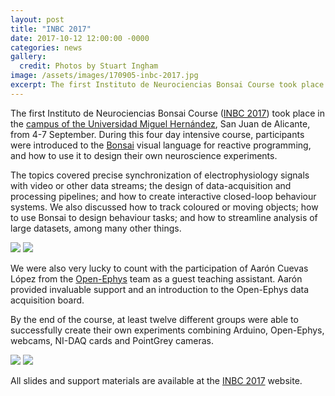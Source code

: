 ```yaml
---
layout: post
title: "INBC 2017"
date: 2017-10-12 12:00:00 -0000
categories: news
gallery:
  credit: Photos by Stuart Ingham
image: /assets/images/170905-inbc-2017.jpg
excerpt: The first Instituto de Neurociencias Bonsai Course took place in the Universidad Miguel Hernández, San Juan de Alicante, from 4-7 September.
---
```


The first Instituto de Neurociencias Bonsai Course ([INBC 2017](https://neurogears.org/inbc-2017/)) took place in the [campus of the Universidad Miguel Hernández](https://umh.es/), San Juan de Alicante, from 4-7 September. During this four day intensive course, participants were introduced to the [Bonsai](https://bonsai-rx.org/) visual language for reactive programming, and how to use it to design their own neuroscience experiments.

The topics covered precise synchronization of electrophysiology signals with video or other data streams; the design of data-acquisition and processing pipelines; and how to create interactive closed-loop behaviour systems. We also discussed how to track coloured or moving objects; how to use Bonsai to design behaviour tasks; and how to streamline analysis of large datasets, among many other things.

<div class="gallery">
  <div class="popup-gallery">
    <a title="INBC 2017" href="/assets/images/170905-inbc-2017-10.jpg"><img src="/assets/images/170905-inbc-2017-10-th.jpg"></a>
    <a title="INBC 2017" href="/assets/images/170905-inbc-2017-20.jpg"><img src="/assets/images/170905-inbc-2017-20-th.jpg"></a>
  </div>
</div>

We were also very lucky to count with the participation of Aarón Cuevas López from the [Open-Ephys](https://open-ephys.org/) team as a guest teaching assistant. Aarón provided invaluable support and an introduction to the Open-Ephys data acquisition board.

By the end of the course, at least twelve different groups were able to successfully create their own experiments combining Arduino, Open-Ephys, webcams, NI-DAQ cards and PointGrey cameras.

<div class="gallery">
  <div class="popup-gallery">
    <a title="Interfacing Bonsai with an Arduino microcontroller" href="/assets/images/170905-inbc-2017-35.jpg"><img src="/assets/images/170905-inbc-2017-35-th.jpg"></a>
    <a title="Measuring closed-loop latency using a microphone and speakers" href="/assets/images/170905-inbc-2017-48.jpg"><img src="/assets/images/170905-inbc-2017-48-th.jpg"></a>
  </div>
</div>

All slides and support materials are available at the [INBC 2017](https://neurogears.org/inbc-2017/) website.
